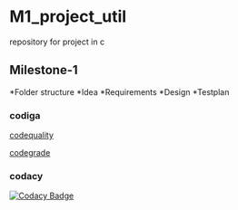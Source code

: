 # M1_project_util
repository for project in c
## Milestone-1
*Folder structure
*Idea
*Requirements
*Design
*Testplan
### codiga
   [codequality](https://api.codiga.io/project/31184/score/svg)
   
   [codegrade](https://api.codiga.io/project/31184/status/svg)
### codacy
[![Codacy Badge](https://app.codacy.com/project/badge/Grade/68148aa6008941b5ac95037d3da46c42)](https://www.codacy.com/gh/sneham10/M1_calender_util/dashboard?utm_source=github.com&amp;utm_medium=referral&amp;utm_content=sneham10/M1_calender_util&amp;utm_campaign=Badge_Grade)
